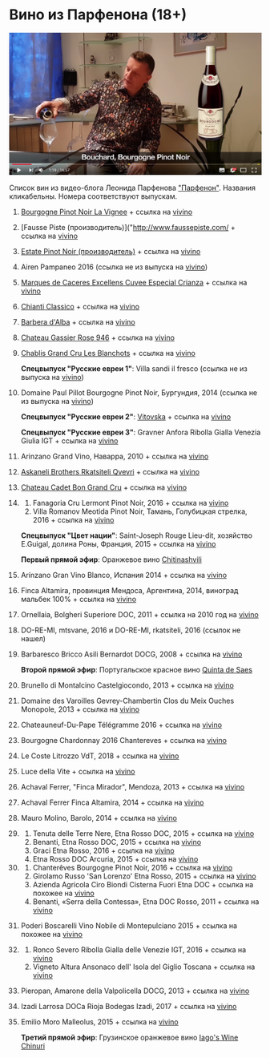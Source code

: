 # Вино из Парфенона (18+)

<!-- Yandex.Metrika counter -->
<script type="text/javascript" >
   (function(m,e,t,r,i,k,a){m[i]=m[i]||function(){(m[i].a=m[i].a||[]).push(arguments)};
   m[i].l=1*new Date();k=e.createElement(t),a=e.getElementsByTagName(t)[0],k.async=1,k.src=r,a.parentNode.insertBefore(k,a)})
   (window, document, "script", "https://mc.yandex.ru/metrika/tag.js", "ym");

   ym(54428956, "init", {
        clickmap:true,
        trackLinks:true,
        accurateTrackBounce:true,
        webvisor:true
   });
</script>
<noscript><div><img src="https://mc.yandex.ru/watch/54428956" style="position:absolute; left:-9999px;" alt="" /></div></noscript>
<!-- /Yandex.Metrika counter -->

![](img/Parfenon.png)

Список вин из видео-блога Леонида Парфенова ["Парфенон"](https://www.youtube.com/channel/UCbhMGG0ZievPtK8mzLH5jhQ). Названия кликабельны. Номера соответствуют выпускам.

1. [Bourgogne Pinot Noir La Vignee](https://simplewine.ru/catalog/product/bouchard_pere_fils_bourgogne_pinot_noir_la_vignee_2015_075/) + ссылка на [vivino](https://www.vivino.com/wineries/bouchard-pere-and-fils/wines/bouchard-pere-and-fils-la-vignee-bourgogne-pinot-noir-2015)
2. [Fausse Piste (производитель)]("http://www.faussepiste.com/ + ссылка на [vivino](https://www.vivino.com/wineries/fausse-piste/wines/fausse-piste-the-vegetable-lamb-uv?ref=navigation-search)
3. [Estate Pinot Noir (производитель)](https://hiddenbench.com/shop/estate-pinot-noir/) + ссылка на [vivino](https://www.vivino.com/wineries/hidden-bench/wines/hidden-bench-pinot-noir-2014)
4. Airen Pampaneo 2016 (ссылка не из выпуска на [vivino](https://www.vivino.com/wineries/ecologica-bruno-ruiz/wines/ecologica-bruno-ruiz-pampaneo-airen-natural-2016))
5. [Marques de Caceres Excellens Cuvee Especial Crianza](https://www.eurowine.ru/wine/6344/marques-de-caceres-excellens-cuvee-especial-crianza/) + ссылка на [vivino](https://www.vivino.com/wineries/marques-de-caceres/wines/marques-de-caceres-excellens-cuvee-especial-rioja-uv)
6. [Chianti Classico](https://www.eurowine.ru/wine/3618/chianti-classico/#i) + ссылка на [vivino](https://www.vivino.com/wineries/il-molino-di-grace/wines/il-molino-di-grace-chianti-classico-uv?ref=navigation-search)
7. [Barbera d'Alba](https://www.eurowine.ru/wine/3228/barbera-dalba/) + ссылка на [vivino](https://www.vivino.com/wineries/gianfranco-alessandria/wines/gianfranco-alessandria-barbera-d-alba-uv)
8. [Chateau Gassier Rose 946](https://www.eurowine.ru/wine/6527/chateau-gassier-rose-946/) + ссылка на [vivino](https://www.vivino.com/wineries/gassier/wines/gassier-chateau-gassier-946-sainte-victoire-selection-parcellaire-rose-uv?ref=navigation-search)
9. [Chablis Grand Cru Les Blanchots](https://www.eurowine.ru/wine/4516/chablis-grand-cru-les-blanchots/) + ссылка на [vivino](https://www.vivino.com/wineries/domaine-laroche/wines/domaine-laroche-chablis-grand-cru-les-blanchots-uv)

    **Спецвыпуск "Русские евреи 1"**: Villa sandi il fresco&nbsp;(ссылка не из выпуска на [vivino](https://www.vivino.com/wineries/villa-sandi/wines/villa-sandi-prosecco-il-fresco-nv))

10. Domaine Paul Pillot Bourgogne Pinot Noir, Бургундия, 2014 (ссылка не из выпуска на [vivino](https://www.vivino.com/wineries/azienda-agricola-gini-sandro-e-claudio/wines/azienda-agricola-gini-sandro-e-claudio-pinot-noir-bourgogne-2014))

    **Спецвыпуск "Русские евреи 2"**: [Vitovska](https://simplewine.ru/catalog/product/vodopivec_vitovska_2012_075) + ссылка на [vivino](https://www.vivino.com/wineries/vodopivec/wines/vodopivec-vitovska-2012)

    **Спецвыпуск "Русские евреи 3"**: Gravner Anfora Ribolla Gialla Venezia Giulia IGT + ссылка на [vivino](https://www.vivino.com/wineries/gravner/wines/gravner-anfora-ribolla-gialla-2001)

11. Arinzano Grand Vino, Наварра, 2010 + ссылка на [vivino](https://www.vivino.com/wineries/arinzano/wines/arinzano-gran-vino-blanco-2010)
12. [Askaneli Brothers Rkatsiteli Qvevri](https://l-wine.ru/collection/item/askaneli-brothers-rkatsiteli-qvevri--2516/) + ссылка на [vivino](https://www.vivino.com/wineries/ge-askaneli-brothers/wines/ge-askaneli-brothers-rkatsiteli-qvevri-uv)
13. [Chateau Cadet Bon Grand Cru](https://www.eurowine.ru/wine/6592/chateau-cadet-bon-grand-cru/#) + ссылка на [vivino](https://www.vivino.com/wineries/cadet-bon/wines/cadet-bon-saint-emilion-grand-cru-classe-uv)
14. 
    1. Fanagoria Cru Lermont Pinot Noir, 2016 + ссылка на [vivino](https://www.vivino.com/wineries/fanagoria/wines/cru-lermont-pinot-noir-2016)
    2. Villa Romanov Meotida Pinot Noir, Тамань, Голубицкая стрелка, 2016 + ссылка на [vivino](https://www.vivino.com/wineries/villa-romanov/wines/villa-romanov-meotida-pinot-noir-uv)


    **Спецвыпуск "Цвет нации"**:  Saint-Joseph Rouge Lieu-dit, хозяйство E.Guigal, долина Роны, Франция, 2015 + ссылка на [vivino](http://www.vivino.com/wines/23127851)

    **Первый прямой эфир**: Оранжевое вино [Chitinashvili](https://www.vivino.com/search/wines?q=Chitiashvili)

15. Arínzano Gran Vino Blanco, Испания 2014 + ссылка на [vivino](https://www.vivino.com/wineries/arinzano/wines/arinzano-gran-vino-blanco-2014)
16. Finca Altamira, провинция Мендоса, Аргентина, 2014, виноград мальбек 100% + ссылка на [vivino](https://www.vivino.com/wineries/arinzano/wines/arinzano-gran-vino-blanco-2014)
17. Ornellaia, Bolgheri Superiore DOC, 2011 + ссылка на 2010 год на [vivino](https://www.vivino.com/ornellaia-bolgheri-superiore/w/22447?price_id=627650&amp;year=2010)
18. DO-RE-MI, mtsvane, 2016 и DO-RE-MI, rkatsiteli, 2016 (ссылок не нашел)
19. Barbaresco Bricco Asili Bernardot DOCG, 2008 + ссылка на [vivino](https://www.vivino.com/ceretto-aziende-vitivinicole-srl-bricco-asili-barbaresco-bernadot/w/7138)

    **Второй прямой эфир**: Португальское красное вино [Quinta de Saes](https://www.vivino.com/alvaro-castro-quinta-de-saes-reserva-estagio-prolongado/w/1161703)

20. Brunello di Montalcino Castelgiocondo, 2013 + ссылка на [vivino](https://www.vivino.com/it-castelgiocondo-brunello-di-montalcino/w/1098912)
21. Domaine des Varoilles Gevrey-Chambertin Clos du Meix Ouches Monopole, 2013 + ссылка на [vivino](https://www.vivino.com/domaine-des-varoilles-gevrey-chambertin-clos-du-meix-des-ouches/w/1164442?year=2013)
22. Chateauneuf-Du-Pape Télégramme 2016 + ссылка на [vivino](https://www.vivino.com/vieux-telegraphe-telegramme-chateauneuf-du-pape/w/77716?price_id=17367330&amp;year=2016)
23. Bourgogne Chardonnay 2016 Chantereves + ссылка на [vivino](https://www.vivino.com/chantereves-bourgogne-chardonnay/w/2740977)
24. Le Coste Litrozzo VdT, 2018 + ссылка на [vivino](https://www.vivino.com/it-le-coste-litrozzo-rosso/w/2269463)
25. Luce della Vite + ссылка на [vivino](https://www.vivino.com/luce-della-vite-luce/w/83594)
26. Achaval Ferrer, "Finca Mirador", Mendoza, 2013 + ссылка на [vivino](https://www.vivino.com/achaval-ferrer-finca-mirador-medrano-mendoza-red-wine/w/6137652)
27. Achaval Ferrer Finca Altamira, 2014 + ссылка на [vivino](https://www.vivino.com/achaval-ferrer-finca-altamira-malbec/w/1176258)
28. Mauro Molino, Barolo, 2014 + ссылка на [vivino](https://www.vivino.com/mauro-molino-barolo/w/100372?year=2014)
29.
    1. Tenuta delle Terre Nere, Etna Rosso DOC, 2015 + ссылка на [vivino](https://www.vivino.com/tenuta-delle-terre-nere-etna-rosso/w/1225467)
    2. Benanti, Etna Rosso DOC, 2015 + ссылка на [vivino](https://www.vivino.com/benanti-etna-rosso/w/1758784)
    3. Graci Etna Rosso, 2016 + ссылка на [vivino](https://www.vivino.com/graci-etna-rosso/w/75659)
    4. Etna Rosso DOC Arcuria, 2015 + ссылка на [vivino](https://www.vivino.com/graci-arcuria-etna-rosso/w/2134507)  

30.  
    1. Chanterêves Bourgogne Pinot Noir, 2016 + ссылка на [vivino](https://www.vivino.com/chantereves-bourgogne-pinot-noir/w/2922322?year=2016)
    2. Girolamo Russo 'San Lorenzo' Etna Rosso, 2015 + ссылка на [vivino](https://www.vivino.com/girolamo-russo-san-lorenzo-etna-rosso/w/1217639?year=2015)
    3. Azienda Agricola Ciro Biondi Cisterna Fuori Etna DOC + ссылка на похожее на [vivino](https://www.vivino.com/azienda-agricola-sergio-arcuri-piu-vite-riserva/w/5529312)
    4. Benanti, «Serra della Contessa», Etna DOC Rosso, 2011 + ссылка на [vivino](https://www.vivino.com/benanti-serra-della-contessa-etna-rosso/w/15297)

31. Poderi Boscarelli Vino Nobile di Montepulciano 2015 + ссылка на похожее на [vivino](https://www.vivino.com/podere-boscarelli-vino-nobile-di-montepulciano-costa-grande/w/6835233?year=2015)  
32.   
    1. Ronco Severo Ribolla Gialla delle Venezie IGT, 2016 + ссылка на [vivino](https://www.vivino.com/ronco-severo-ribolla-gialla/w/3566460)
    2. Vigneto Altura Ansonaco dell' Isola del Giglio Toscana + ссылка на [vivino](https://www.vivino.com/vigneti-st-giorgia-serrone-vino-ansonaco-dell-isola-del-giglio-white-wine-v-jm4cj/w/5606418)
33. Pieropan, Amarone della Valpolicella DOCG, 2013 + ссылка на [vivino](https://www.vivino.com/pieropan-amarone-della-valpolicella/w/4398766)
34. Izadi Larrosa DOCa Rioja Bodegas Izadi, 2017 + ссылка на [vivino](https://www.vivino.com/izadi-rioja-larrosa/w/2211676)
35. Emilio Moro Malleolus, 2015 + ссылка на [vivino](https://www.vivino.com/emilio-moro-malleolus/w/11604?year=2015)

    **Третий прямой эфир**: Грузинское оранжевое вино  [Iago's Wine Chinuri](https://www.vivino.com/iagos-iago-chinuri-unknown-v-0sr8p/w/5714269)
